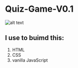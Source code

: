 # Quiz-Game-V0.1


![alt text](https://cdn1.vectorstock.com/i/1000x1000/00/70/quiz-game-test-exam-answer-education-learning-vector-25840070.jpg)

## I use to buimd this:
1. HTML
2. CSS
3. vanilla JavaScript
